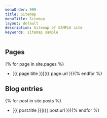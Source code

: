 ```yaml
---
menuOrder: 999
title: Sitemap
menuTitle: Sitemap
layout: default
description: Sitemap of SAMPLE site
keywords: sitemap sample
---
```


## Pages

{% for page in site.pages  %}
* [{{ page.title }}]({{ page.url }}){% endfor %}

## Blog entries

{% for post in site.posts  %}
* [{{ post.title }}]({{ post.url }}){% endfor %}

